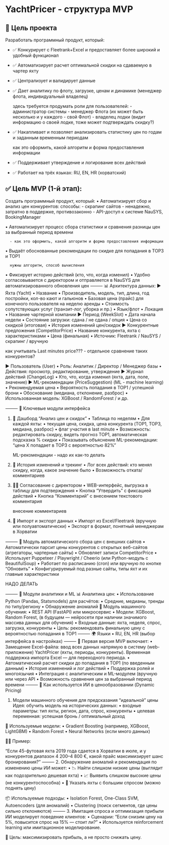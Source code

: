 # YachtPricer - структура MVP
## 🔺 Цель проекта
Разработать программный продукт, который:
* ✅ Конкурирует с Fleetrank+Excel и предоставляет более широкий и удобный функционал
* ✅ Автоматизирует расчет оптимальной скидки на сдаваемую в чартер яхту
* ✅ Централизует и валидирует данные

* ✅ Дает аналитику по флоту, загрузке, ценам и динамике (менеджер флота, индивидуальный владелец)
   
   здесь требуется продумать роли для пользователей:
      - администратор системы
      - менеджер Флота (их может быть несколько и у каждого - свой Флот)
      - владелец лодки (видит информацию о своей лодке, тоже может подтверждать скидку?)

* ✅ Накапливает и позволяет анализировать статистику цен по годам и заданным временным периодам

    как это оформить, какой алгоритм и форма предоставления информации

* ✅ Поддерживает утверждение и логирование всех действий
* ✅ Работает на трёх языках: RU, EN, HR (хорватский)


## ✅ Цель MVP (1-й этап):
Создать программный продукт, который:
   •   Автоматизирует сбор и анализ цен конкурентов:
      способы:
      - скрапинг сайтов - ненадежно, затратно в поддержке, противозаконно
      - API-доступ к системе NauSYS, BookingManager

   •   Автоматизирует процесс сбора статистики и сравнения разницы цен за выбранный период времени

      - как это оформить, какой алгоритм и форма предоставления информации

   •   Выдаёт обоснованные рекомендации по скидке для попадания в TOP3 и TOP1

      нужны алгоритм, способ вычисления

   •   Фиксирует историю действий (кто, что, когда изменил)
   •   Удобно согласовывается с директором и отправляется в NauSYS для автоматизированного обновления цен
⸻
📊 Архитектура данных:
▶ Яхта (Yacht)
   •   Название
   •   Производитель, модель, тип, длина, год постройки, кол-во кают и гальюнов
   •   Базовая цена (прайс) для конечного пользователя на неделю аренды
   •   Стоимость сопутствующих услуг (транзит-лог, уборка и пр.)
   •   Язык/флот
   •   Локация
   •   Название чартерной компании
▶ Период (WeekSlot)
   •   Дата начала недели
   •   Состояние загрузки: сдана / не сдана / опция
   •   Цена со скидкой (итоговая)
   •   История изменений цен/скидок
▶ Конкурентные предложения (CompetitorPrice)
   •   Название конкурента, яхта с характеристиками
   •   Цена (финальная)
   •   Источник: Fleetrank / NauSYS / скрапинг / вручную

   как учитывать Last minutes price??? - отдельное сравнение таких конкурентов?

▶ Пользователь (User)
   •   Роль: Аналитик / Директор / Менеджер базы
   •   Действия: просмотр, редактирование, утверждение
▶ Журнал действий (ChangeLog)
   •   Кто, что, когда изменил (яхта, дата, поле, значение)
▶ ML-рекомендации (PriceSuggestion) (ML - machine learning)
   •   Рекомендуемая цена
   •   Вероятность попадания в TOP1 / успешной брони
   •   Обоснование (медиана, отклонение, разброс)
   •   Использованная модель: XGBoost / RandomForest / и др.

⸻
🔧 Ключевые модули интерфейса
1. 🧮 Дашборд “Анализ цен и скидок”
   •   Таблица по неделям
   •   Для каждой яхты:
       •   текущая цена, скидка, цена конкурента (TOP1, TOP3, медиана, разброс)
       •   флаг участия в last minute
       •   Возможность: редактировать скидку, видеть прогноз TOP1, автоматическая подсказка % скидки
       •   Показывать объяснение ML-рекомендации: “цена X попадает в TOP3 с вероятностью 82%”

      ML-рекомендации - надо их как-то делать

2. 📘 История изменений и трекинг
   •   Лог всех действий: кто менял скидку, когда, какое значение было
   •   Возможность отката/комментариев

3. 👨‍✈️ Согласование с директором
   •   WEB-интерфейс, выгрузка в таблицу для подтверждения
   •   Кнопка “Утвердить” с фиксацией действий
   •   Кнопка “Комментарий” с внесением текстового комментария 

   внесение комментариев

4. 🔄 Импорт и экспорт данных
   •   Импорт из Excel/Fleetrank (вручную или полуавтоматически)
   •   Экспорт в формат, понятный менеджерам в Хорватии

⸻
👀 Модуль автоматического сбора цен с внешних сайтов
   •   Автоматически парсит цены конкурентов с открытых веб-сайтов (агрегаторы, чартерные сайты)
   •   Обновляет записи CompetitorPrice
   •   Использует Puppeteer / Playwright / Cheerio (или Python-модуль с BeautifulSoup)
   •   Работает по расписанию (cron) или вручную по кнопке “Обновить”
   •   Конфигурируемый под разные сайты, типы яхт и их главные характеристики

   НАДО ДЕЛАТЬ

⸻
🧠 Модули аналитики и ML
📊 Аналитика цен:
   •   Использование Python (Pandas, Statsmodels) для расчётов:
       •   Средние, медианы, тренды по типу/региону
       •   Обнаружение аномалий
🤖 Модуль машинного обучения:
   •   REST API (FastAPI) или микросервис
   •   Модели: XGBoost, Random Forest, (в будущем — нейросети при наличии значимого массива данных для обучения)
   •   Входные данные: яхта, неделя, спрос, загрузка, конкуренты
   •   Цель: рекомендовать финальную цену с вероятностью попадания в TOP1
⸻
🌍 Языки
   •   RU, EN, HR (выбор интерфейса в настройках)
⸻
🏁 Первая версия MVP включает:
   •   Замещение Excel-файла: ввод всех данных напрямую в систему (web-приложение) YachtPricer (яхты, периоды, конкуренты). Временная поддержка импорта Excel — для переходного периода.
   •   Автоматический расчет скидки до попадания в TOP1 (по введенным данным)
   •   История изменений и лог действий
   •   Поддержка ролей и многоязычия
   •   Интеграция с аналитическим и ML-модулем (вручную или через API
   •   Возможность сравнения цен за выбранный период времени
⸻
🤖 Как используется ИИ в ценообразовании (Dynamic Pricing)
1. Модели машинного обучения для предсказания “идеальной” цены
Идея: обучить модель на исторических данных:
   •   входные параметры: тип яхты, регион, дата, спрос, конкуренты
   •   целевая переменная: успешная бронь / оптимальный доход


📌 Используемые модели:
   •   Gradient Boosting (например, XGBoost, LightGBM)
   •   Random Forest
   •   Neural Networks (если много данных)


👨‍🏫 Пример:

“Если 45-футовая яхта 2019 года сдается в Хорватии в июле, и у конкурентов диапазон 4 200–4 800 €, какой прайс максимизирует шанс бронирования?”
⸻
2. Обнаружение аномалий и рекомендация по изменению цены
ИИ может:
   •   📉 Найти слишком низкие цены (выглядит как подозрительно дешевая яхта)
   •   📈 Выявить слишком высокие цены (не конкурентоспособна)
   •   🧠 Указать яхты с большим спросом (можно поднять цену)


📦 Используемые подходы:
   •   Isolation Forest, One-Class SVM, Autoencoders (для аномалий)
   •   Clustering (поиск сегментов, где цены сильно отклоняются)
⸻
3. Имитация спроса и оптимизация прибыли
ИИ моделирует поведение клиентов:
   •   Сценарии: “Если снизим цену на 5%, повысится спрос на 15% — стоит ли?”
   •   Используется reinforcement learning или имитационное моделирование.


🎯 Цель: максимизировать прибыль, а не просто снижать цену.

